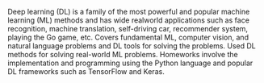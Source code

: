 Deep learning (DL) is a family of the most powerful and popular machine learning (ML) methods and has wide realworld applications such as face recognition, machine translation, self-driving car, recommender system, playing the Go game, etc. Covers fundamental ML, computer vision, and natural language problems and DL tools for solving the problems. Used DL methods for solving real-world ML problems. Homeworks involve the implementation and programming using the Python language and popular DL frameworks such as TensorFlow and Keras.